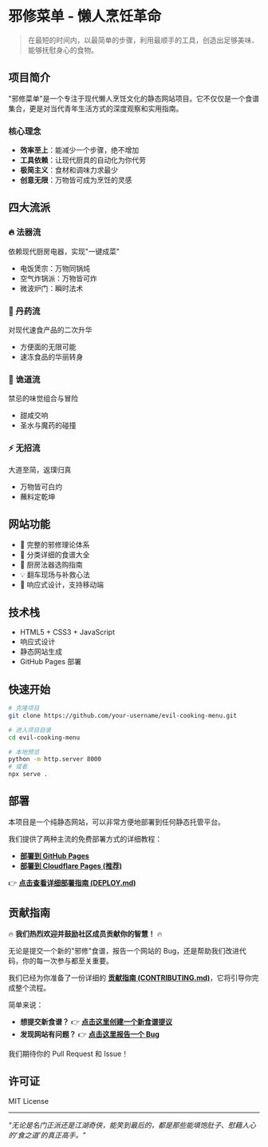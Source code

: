 # 邪修菜单 - 懒人烹饪革命

> 在最短的时间内，以最简单的步骤，利用最顺手的工具，创造出足够美味、能够抚慰身心的食物。

## 项目简介

"邪修菜单"是一个专注于现代懒人烹饪文化的静态网站项目。它不仅仅是一个食谱集合，更是对当代青年生活方式的深度观察和实用指南。

### 核心理念

- **效率至上**：能减少一个步骤，绝不增加
- **工具依赖**：让现代厨具的自动化为你代劳
- **极简主义**：食材和调味力求最少
- **创意无限**：万物皆可成为烹饪的灵感

## 四大流派

### 🔥 法器流
依赖现代厨房电器，实现"一键成菜"
- 电饭煲宗：万物同锅炖
- 空气炸锅派：万物皆可炸
- 微波炉门：瞬时法术

### 💊 丹药流
对现代速食产品的二次升华
- 方便面的无限可能
- 速冻食品的华丽转身

### 🌟 诡道流
禁忌的味觉组合与冒险
- 甜咸交响
- 圣水与魔药的碰撞

### ⚡ 无招流
大道至简，返璞归真
- 万物皆可白灼
- 蘸料定乾坤

## 网站功能

- 📖 完整的邪修理论体系
- 🍳 分类详细的食谱大全
- 🔧 厨房法器选购指南
- 💡 翻车现场与补救心法
- 📱 响应式设计，支持移动端

## 技术栈

- HTML5 + CSS3 + JavaScript
- 响应式设计
- 静态网站生成
- GitHub Pages 部署

## 快速开始

```bash
# 克隆项目
git clone https://github.com/your-username/evil-cooking-menu.git

# 进入项目目录
cd evil-cooking-menu

# 本地预览
python -m http.server 8000
# 或者
npx serve .
```

## 部署

本项目是一个纯静态网站，可以非常方便地部署到任何静态托管平台。

我们提供了两种主流的免费部署方式的详细教程：

- **[部署到 GitHub Pages](DEPLOY.md#方式一使用-github-pages-最简单)**
- **[部署到 Cloudflare Pages (推荐)](DEPLOY.md#方式二使用-cloudflare-pages-推荐-速度更快)**

👉 **[点击查看详细部署指南 (DEPLOY.md)](./DEPLOY.md)**


## 贡献指南

🔥 **我们热烈欢迎并鼓励社区成员贡献你的智慧！** 🔥

无论是提交一个新的"邪修"食谱，报告一个网站的 Bug，还是帮助我们改进代码，你的每一次参与都至关重要。

我们已经为你准备了一份详细的 **[贡献指南 (CONTRIBUTING.md)](./CONTRIBUTING.md)**，它将引导你完成整个流程。

简单来说：

- **想提交新食谱？** 👉 [**点击这里创建一个新食谱提议**](https://github.com/bbylw/food/issues/new/choose)
- **发现网站有问题？** 👉 [**点击这里报告一个 Bug**](https://github.com/bbylw/food/issues/new/choose)

我们期待你的 Pull Request 和 Issue！

## 许可证

MIT License

---

*"无论是名门正派还是江湖奇侠，能笑到最后的，都是那些能填饱肚子、慰藉人心的'食之道'的真正高手。"*